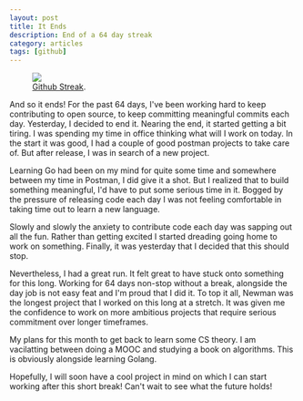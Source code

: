 ```yaml
---
layout: post
title: It Ends
description: End of a 64 day streak
category: articles
tags: [github]
---
```


<figure>
	<a href="#"><img src="/images/githubstreak.png"></a>
	<figcaption><a href="https://github.com/prakhar1989" title="Newman Demo">Github Streak</a>.</figcaption>
</figure>

And so it ends! For the past 64 days, I've been working hard to keep contributing to open source, to keep committing meaningful commits each day. Yesterday, I decided to end it. Nearing the end, it started getting a bit tiring. I was spending my time in office thinking what will I work on today. In the start it was good, I had a couple of good postman projects to take care of. But after release, I was in search of a new project.

Learning Go had been on my mind for quite some time and somewhere between my time in Postman, I did give it a shot. But I realized that to build something meaningful, I'd have to put some serious time in it. Bogged by the pressure of releasing code each day I was not feeling comfortable in taking time out to learn a new language.

Slowly and slowly the anxiety to contribute code each day was sapping out all the fun. Rather than getting excited I started dreading going home to work on something. Finally, it was yesterday that I decided that this should stop.

Nevertheless, I had a great run. It felt great to have stuck onto something for this long. Working for 64 days non-stop without a break, alongside the day job is not easy feat and I'm proud that I did it. To top it all, Newman was the longest project that I worked on this long at a stretch. It was given me the confidence to work on more ambitious projects that require serious commitment over longer timeframes.

My plans for this month to get back to learn some CS theory. I am vacilatting between doing a MOOC and studying a book on algorithms. This is obviously alongside learning Golang.

Hopefully, I will soon have a cool project in mind on which I can start working after this short break! Can't wait to see what the future holds! 
